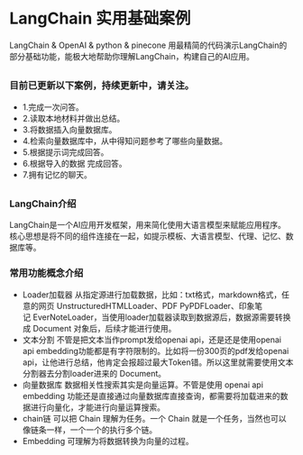 # LangChain 实用基础案例
LangChain & OpenAI & python & pinecone
用最精简的代码演示LangChain的部分基础功能，能极大地帮助你理解LangChain，构建自己的AI应用。

##

### 目前已更新以下案例，持续更新中，请关注。
* 1.完成一次问答。
* 2.读取本地材料并做出总结。
* 3.将数据插入向量数据库。
* 4.检索向量数据库中，从中得知问题参考了哪些向量数据。
* 5.根据提示词完成回答。
* 6.根据导入的数据 完成回答。
* 7.拥有记忆的聊天。

##

### LangChain介绍
LangChain是一个AI应用开发框架，用来简化使用大语言模型来赋能应用程序。核心思想是将不同的组件连接在一起，如提示模板、大语言模型、代理、记忆、数据库等。

### 常用功能概念介绍
* Loader加载器
  从指定源进行加载数据，比如：txt格式，markdown格式，任意的网页 UnstructuredHTMLLoader、PDF PyPDFLoader、印象笔记 EverNoteLoader，当使用loader加载器读取到数据源后，数据源需要转换成 Document 对象后，后续才能进行使用。
* 文本分割
  不管是把文本当作prompt发给openai api，还是还是使用openai api embedding功能都是有字符限制的。比如将一份300页的pdf发给openai api，让他进行总结，他肯定会报超过最大Token错。所以这里就需要使用文本分割器去分割loader进来的 Document。
* 向量数据库
  数据相关性搜索其实是向量运算。不管是使用 openai api embedding 功能还是直接通过向量数据库直接查询，都需要将加载进来的数据进行向量化，才能进行向量运算搜索。
* chain链
  可以把 Chain 理解为任务。一个 Chain 就是一个任务，当然也可以像链条一样，一个一个的执行多个链。
* Embedding
  可理解为将数据转换为向量的过程。


